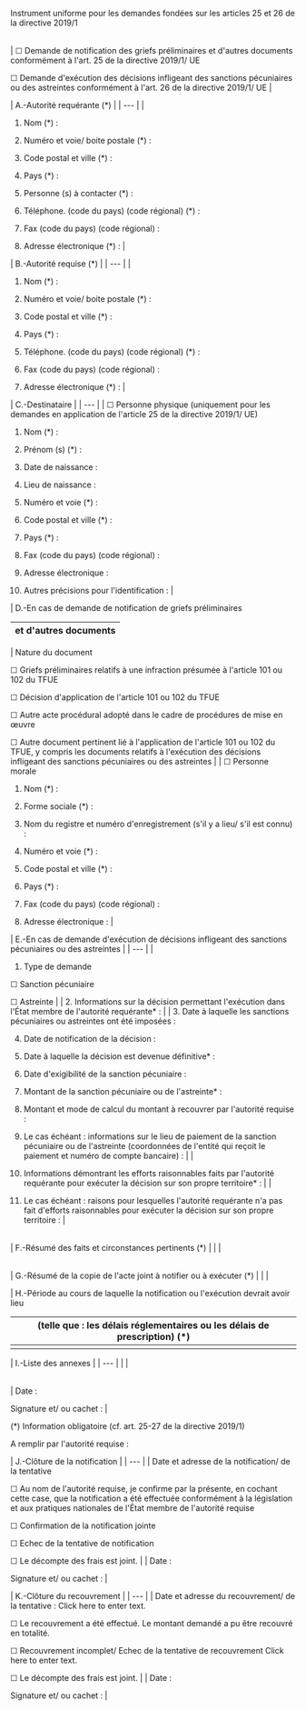 Instrument uniforme pour les demandes fondées sur les articles 25 et 26 de la directive 2019/1

|  |
| --- |
|
☐ Demande de notification des griefs préliminaires et d'autres documents conformément à l'art. 25 de la directive 2019/1/ UE

☐ Demande d'exécution des décisions infligeant des sanctions pécuniaires ou des astreintes conformément à l'art. 26 de la directive 2019/1/ UE |

|
A.-Autorité requérante (\*) |
| --- |
|

1. Nom (\*) :

1. Numéro et voie/ boite postale (\*) :

1. Code postal et ville (\*) :

1. Pays (\*) :

1. Personne (s) à contacter (\*) :

1. Téléphone. (code du pays) (code régional) (\*) :

1. Fax (code du pays) (code régional) :

1. Adresse électronique (\*) : |

|
B.-Autorité requise (\*) |
| --- |
|

1. Nom (\*) :

1. Numéro et voie/ boite postale (\*) :

1. Code postal et ville (\*) :

1. Pays (\*) :

1. Téléphone. (code du pays) (code régional) (\*) :

1. Fax (code du pays) (code régional) :

1. Adresse électronique (\*) : |

|
C.-Destinataire |
| --- |
|
☐ Personne physique (uniquement pour les demandes en application de l'article 25 de la directive 2019/1/ UE)

1. Nom (\*) :

1. Prénom (s) (\*) :

1. Date de naissance :

1. Lieu de naissance :

1. Numéro et voie (\*) :

1. Code postal et ville (\*) :

1. Pays (\*) :

1. Fax (code du pays) (code régional) :

1. Adresse électronique :

1. Autres précisions pour l'identification : |

|
D.-En cas de demande de notification de griefs préliminaires

et d'autres documents |
| --- |
|
Nature du document

☐ Griefs préliminaires relatifs à une infraction présumée à l'article 101 ou 102 du TFUE

☐ Décision d'application de l'article 101 ou 102 du TFUE

☐ Autre acte procédural adopté dans le cadre de procédures de mise en œuvre

☐ Autre document pertinent lié à l'application de l'article 101 ou 102 du TFUE, y compris les documents relatifs à l'exécution des décisions infligeant des sanctions pécuniaires ou des astreintes |
|
☐ Personne morale

1. Nom (\*) :

1. Forme sociale (\*) :

1. Nom du registre et numéro d'enregistrement (s'il y a lieu/ s'il est connu) :

1. Numéro et voie (\*) :

1. Code postal et ville (\*) :

1. Pays (\*) :

1. Fax (code du pays) (code régional) :

1. Adresse électronique : |

|
E.-En cas de demande d'exécution de décisions infligeant des sanctions pécuniaires ou des astreintes |
| --- |
|

1. Type de demande

☐ Sanction pécuniaire

☐ Astreinte |
|
2\. Informations sur la décision permettant l'exécution dans l'État membre de l'autorité requérante\* : |
|
3\. Date à laquelle les sanctions pécuniaires ou astreintes ont été imposées :

4. Date de notification de la décision :

1. Date à laquelle la décision est devenue définitive\* :

1. Date d'exigibilité de la sanction pécuniaire :

1. Montant de la sanction pécuniaire ou de l'astreinte\* :

1. Montant et mode de calcul du montant à recouvrer par l'autorité requise :

1. Le cas échéant : informations sur le lieu de paiement de la sanction pécuniaire ou de l'astreinte (coordonnées de l'entité qui reçoit le paiement et numéro de compte bancaire) : |
   |

1. Informations démontrant les efforts raisonnables faits par l'autorité requérante pour exécuter la décision sur son propre territoire\* : |
   |

1. Le cas échéant : raisons pour lesquelles l'autorité requérante n'a pas fait d'efforts raisonnables pour exécuter la décision sur son propre territoire : |

|  |
| --- |
|
F.-Résumé des faits et circonstances pertinents (\*) |
|  |

|  |
| --- |
|
G.-Résumé de la copie de l'acte joint à notifier ou à exécuter (\*) |
|  |

|
H.-Période au cours de laquelle la notification ou l'exécution devrait avoir lieu

(telle que : les délais réglementaires ou les délais de prescription) (\*) |
| --- |
|  |

|
I.-Liste des annexes |
| --- |
|  |

|  |
| --- |
|
Date :

Signature et/ ou cachet : |

(\*) Information obligatoire (cf. art. 25-27 de la directive 2019/1)

A remplir par l'autorité requise :

|
J.-Clôture de la notification |
| --- |
|
Date et adresse de la notification/ de la tentative

☐ Au nom de l'autorité requise, je confirme par la présente, en cochant cette case, que la notification a été effectuée conformément à la législation et aux pratiques nationales de l'État membre de l'autorité requise

☐ Confirmation de la notification jointe

☐ Echec de la tentative de notification

☐ Le décompte des frais est joint. |
|
Date :

Signature et/ ou cachet : |

|
K.-Clôture du recouvrement |
| --- |
|
Date et adresse du recouvrement/ de la tentative : Click here to enter text.

☐ Le recouvrement a été effectué. Le montant demandé a pu être recouvré en totalité.

☐ Recouvrement incomplet/ Echec de la tentative de recouvrement Click here to enter text.

☐ Le décompte des frais est joint. |
|
Date :

Signature et/ ou cachet : |
